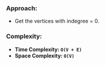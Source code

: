 ### Approach:
- Get the vertices with indegree = 0.
​
### Complexity:
- **Time Complexity: `O(V + E)`**
- **Space Complexity: `O(V)`**
